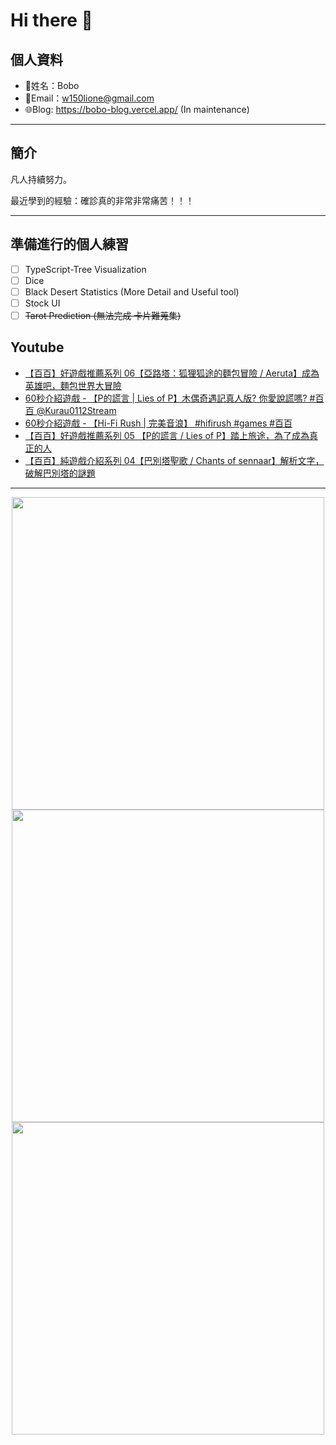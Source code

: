# Hi there 👋

## 個人資料

- 🤖姓名：Bobo
- 📧Email：<a href="mailto:w150lione@gmail.com">w150lione@gmail.com</a>
- 🌐Blog: <a href="https://bobo-blog.vercel.app/">https://bobo-blog.vercel.app/</a> (In maintenance)

***

## 簡介

凡人持續努力。

最近學到的經驗：確診真的非常非常痛苦！！！

***

## 準備進行的個人練習

- [ ] TypeScript-Tree Visualization
- [ ] Dice
- [ ] Black Desert Statistics (More Detail and Useful tool)
- [ ] Stock UI
- [ ] ~~Tarot Prediction (無法完成 卡片難蒐集)~~

## Youtube
<!-- YOUTUBE:START -->
- [【百百】好遊戲推薦系列 06【亞路塔：狐狸狐途的麵包冒險 / Aeruta】成為英雄吧，麵包世界大冒險](https://www.youtube.com/watch?v=S7VNccZ55vY)
- [60秒介紹遊戲 - 【P的謊言 | Lies of P】木偶奇遇記真人版? 你愛說謊嗎? #百百  @Kurau0112Stream](https://www.youtube.com/watch?v=s5NZ15pFTFM)
- [60秒介紹遊戲 - 【Hi-Fi Rush | 完美音浪】 #hifirush #games #百百](https://www.youtube.com/watch?v=quLuhfM1Kuo)
- [【百百】好遊戲推薦系列 05 【P的謊言 / Lies of P】踏上旅途，為了成為真正的人](https://www.youtube.com/watch?v=OC-jCJs-v6g)
- [【百百】純遊戲介紹系列 04【巴別塔聖歌 / Chants of sennaar】解析文字，破解巴別塔的謎題](https://www.youtube.com/watch?v=a5YERDNt2bA)
<!-- YOUTUBE:END -->

<!-- - [ ] TypeScript-Tree Visualization
    <div class="container">
    <div class="skills not_start">0%</div>
    </div>
- [ ] Scroll Animation Simple 01
    <div class="container">
    <div class="skills twity">10%</div>
    </div>
- [ ] Simple UI Components (button)
    <div class="container">
    <div class="skills not_start">0%</div>
    </div>
- [ ] Tarot Prediction
    <div class="container">
    <div class="skills not_start">0%</div>
    </div>
- [X] Card Draw Probability Simulation
    <div class="container">
    <div class="skills ninty">90%</div>
    </div>
- [X] Webpage Thumbnail Maker(Bookmark)
    <div class="container">
    <div class="skills ninty">90%</div>
    </div>

<style>
.container {
    width: 18%;
    background-color: dimgray;
    border-radius: 15px;

}
.skills {
    text-align: right;
    line-height: 20px;
    color: white;
    border-radius: 15px;
    padding-right: 3px;
}
.not_start {

}
.twity {width: 20%; background-color: #a2cffe;}
.ninty {width: 90%; background-color: #a2cffe;}
</style> -->

***

<!-- ![Leetcode Stats](https://leetcard.jacoblin.cool/lione1234) -->

<div align=center><img width="500" src ="https://leetcard.jacoblin.cool/lione1234"/></div>

<!-- ![Anurag's GitHub stats](https://github-readme-stats.vercel.app/api?username=bobo100&show_icons=true&theme=radical) -->

<div align=center><img width="500" src ="https://github-readme-stats.vercel.app/api?username=bobo100&show_icons=true&theme=radical"/></div>

<!-- ![Top Langs](https://github-readme-stats.vercel.app/api/top-langs/?username=bobo100&layout=compact) -->

<div align=center><img width="500" src ="https://github-readme-stats.vercel.app/api/top-langs/?username=bobo100&layout=compact"/></div>

